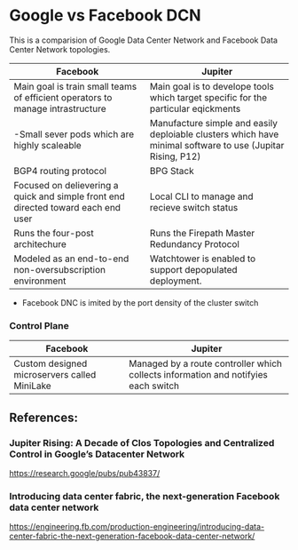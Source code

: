 # Google vs Facebook DCN
 
This is a comparision of Google Data Center Network and Facebook Data Center Network topologies. 

|Facebook	| Jupiter |
|--|--|
| Main goal is train small teams of efficient operators to manage intrastructure| Main goal is to develope tools which target specific for the particular eqickments 
|-Small sever pods which are highly scaleable | Manufacture simple and easily deploiable clusters which have minimal software to use (Jupitar Rising, P12) |
| BGP4 routing protocol| BPG Stack
| Focused on delievering a quick and simple front end directed toward each end user|Local CLI to manage and recieve switch status  
| Runs the four-post architechure | Runs the Firepath Master Redundancy Protocol
|Modeled as an end-to-end non-oversubscription environment| Watchtower is enabled to support depopulated deployment.|
 

 - Facebook DNC is imited by the port density of the cluster switch
 
 
### Control Plane
|Facebook	| Jupiter |
|--|--|
|Custom designed microservers called MiniLake|Managed by a route controller which collects information and notifyies each switch

## References: 
### Jupiter Rising: A Decade of Clos Topologies and Centralized Control in Google’s Datacenter Network
https://research.google/pubs/pub43837/
### Introducing data center fabric, the next-generation Facebook data center network
https://engineering.fb.com/production-engineering/introducing-data-center-fabric-the-next-generation-facebook-data-center-network/
